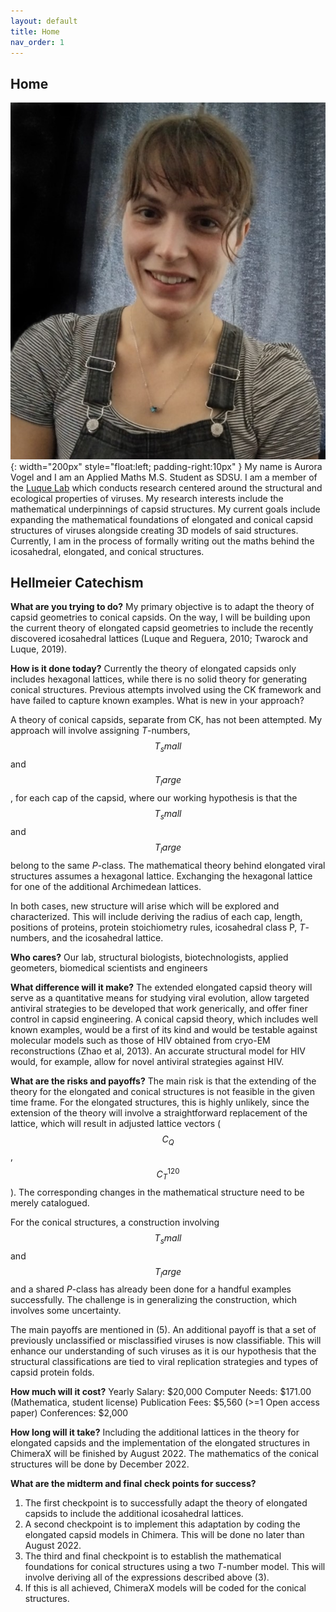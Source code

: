 ```yaml
---
layout: default
title: Home
nav_order: 1
---
```

## Home
![myimg](images/Website_Pic.jpg){: width="200px" style="float:left; padding-right:10px" }
My name is Aurora Vogel and I am an Applied Maths M.S. Student as SDSU. I am a member of the [Luque Lab](https://www.luquelab.com/) which conducts research centered around the structural and ecological properties of viruses. My research interests include the mathematical underpinnings of capsid structures. My current goals include expanding the mathematical foundations of elongated and conical capsid structures of viruses alongside creating 3D models of said structures. Currently, I am in the process of formally writing out the maths behind the icosahedral, elongated, and conical structures.

## Hellmeier Catechism
**What are you trying to do?**
My primary objective is to adapt the theory of capsid geometries to conical capsids. On the way, I will be building upon the current theory of elongated capsid geometries to include the recently discovered icosahedral lattices (Luque and Reguera, 2010; Twarock and Luque, 2019).

**How is it done today?**
Currently the theory of elongated capsids only includes hexagonal lattices, while there is no solid theory for generating conical structures. Previous attempts involved using the CK framework and have failed to capture known examples.
What is new in your approach?

A theory of conical capsids, separate from CK, has not been attempted. My approach will involve assigning _T_-numbers, $$T_small$$ and $$T_large$$, for each cap of the capsid, where our working hypothesis is that the $$T_small$$ and $$T_large$$ belong to the same _P_-class. The mathematical theory behind elongated viral structures assumes a hexagonal lattice. Exchanging the hexagonal lattice for one of the additional Archimedean lattices. 

In both cases, new structure will arise which will be explored and characterized. This will include deriving the radius of each cap, length, positions of proteins, protein stoichiometry rules, icosahedral class P, _T_-numbers, and the icosahedral lattice.

**Who cares?**
Our lab, structural biologists, biotechnologists, applied geometers, biomedical scientists and engineers 

**What difference will it make?**
The extended elongated capsid theory will serve as a quantitative means for studying viral evolution, allow targeted antiviral strategies to be developed that work generically, and offer finer control in capsid engineering. A conical capsid theory, which includes well known examples, would be a first of its kind and would be testable against molecular models such as those of HIV obtained from cryo-EM reconstructions (Zhao et al, 2013). An accurate structural model for HIV would, for example, allow for novel antiviral strategies against HIV.

**What are the risks and payoffs?**
The main risk is that the extending of the theory for the elongated and conical structures is not feasible in the given time frame. For the elongated structures, this is highly unlikely, since the extension of the theory will involve a straightforward replacement of the lattice, which will result in adjusted lattice vectors ($$C_Q$$,$$C_T^120$$). The corresponding changes in the mathematical structure need to be merely catalogued. 

For the conical structures, a construction involving $$T_small$$ and $$T_large$$ and a shared _P_-class has already been done for a handful examples successfully. The challenge is in generalizing the construction, which involves some uncertainty. 

The main payoffs are mentioned in (5). An additional payoff is that a set of previously unclassified or misclassified viruses is now classifiable. This will enhance our understanding of such viruses as it is our hypothesis that the structural classifications are tied to viral replication strategies and types of capsid protein folds.

**How much will it cost?**
	Yearly Salary: $20,000
  Computer Needs: $171.00 (Mathematica, student license)
	Publication Fees: $5,560 (>=1 Open access paper)
	Conferences: $2,000
	
**How long will it take?**
Including the additional lattices in the theory for elongated capsids and the implementation of the elongated structures in ChimeraX will be finished by August 2022. The mathematics of the conical structures will be done by December 2022.

**What are the midterm and final check points for success?**
1. The first checkpoint is to successfully adapt the theory of elongated capsids to include the additional icosahedral lattices.
2. A second checkpoint is to implement this adaptation by coding the elongated capsid models in Chimera. This will be done no later than August 2022.
3. The third and final checkpoint is to establish the mathematical foundations for conical structures using a two _T_-number model. This will involve deriving all of the expressions described above (3).
4. If this is all achieved, ChimeraX models will be coded for the conical structures.


